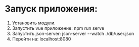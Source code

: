 # Запуск приложения:
1. Установить модули.
2. Запустить vue приложение: npm run serve
3. Запустить json-server: json-server --watch ./db/user.json
4. Перейти на: localhost:8080
